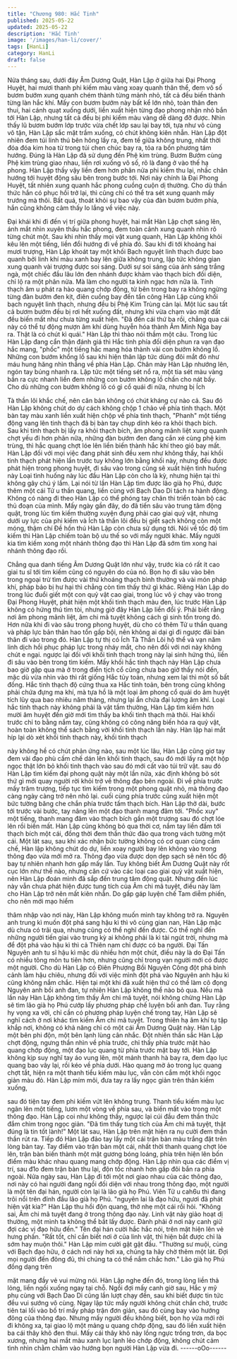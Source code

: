 ```yaml
---
title: "Chương 980: Hắc Tinh"
published: 2025-05-22
updated: 2025-05-22
description: 'Hắc Tinh'
image: '/images/han-li/cover/'
tags: [HanLi]
category: HanLi
draft: false
---
```


Nửa tháng sau, dưới đáy Âm Dương Quật, Hàn Lập ở giữa hai
Đại Phong Huyệt, hai mươi thanh phi kiếm màu vàng xoay quanh
thân thể, đem vô số bươm bướm xung quanh chém thành từng
mảnh nhỏ, tất cả đều biến thành từng làn hắc khí.
Mấy con bươm bướm này bất kể lớn nhỏ, toàn thân đen thui, hai
cánh quạt xuống dưới, liền xuất hiện từng đạo phong nhận nhỏ
bắn tới Hàn Lập, nhưng tất cả đều bị phi kiếm màu vàng dễ dàng
đỡ được.
Nhìn thấy lũ bươm bướm lớp trước vừa chết lớp sau lại bay tới,
tựa như vô cùng vô tận, Hàn Lập sắc mặt trầm xuống, có chút
không kiên nhẫn.
Hàn Lập đột nhiên đem túi linh thú bên hông lấy ra, đem tế giữa
không trung, nhất thời đóa đóa kim hoa từ trong túi chen chúc bay
ra, tỏa ra bốn phương tám hướng.
Đúng là Hàn Lập đã sử dụng đến Phệ kim trùng.
Bươm Bướm cùng Phệ kim trùng giao nhau, liền rơi xuống vô số,
rõ là đang ở vào thế hạ phong.
Hàn Lập thấy vậy liền đem hơn phân nửa phi kiếm thu lại, nhấc
chân hướng tới huyệt động sâu bên trong bước tới.
Nơi này chính là Đại Phong Huyệt, tất nhiên xung quanh hắc
phong cuồng cuộn dị thường. Cho dù thần thức hắn có phục hồi
trở lại, thì cũng chỉ có thể tra sét xung quanh mấy trướng mà thôi.
Bất quá, thoát khỏi sự bao vậy của đàn bươm bướm phía, hắn
cũng không cảm thấy lo lắng về việc này.

Đại khái khi đi đến vị trí giữa phong huyệt, hai mắt Hàn Lập chợt
sáng lên, ánh mắt nhìn xuyên thấu hắc phong, đem toàn cảnh
xung quanh nhìn rõ từng chút một.
Sau khi nhìn thấy mọi vật xung quanh, Hàn Lập không khỏi kêu
lên một tiếng, liền đổi hướng đi về phía đó.
Sau khi đi tới khoảng hai mươi trượng, Hàn Lập khoát tay một
khối Bạch nguyệt linh thạch được bao quanh bởi linh khí màu
xanh bay lên giữa không trung, lập tức không gian xung quanh vài
trượng được soi sáng.
Dưới sự soi sáng của ánh sáng trắng ngà, một chiếc đầu lâu lớn
đen nhánh được khảm vào thạch bích đối diện, chỉ lộ ra một phân
nửa.
Mà làm cho người ta kinh ngạc hơn nữa là. Tinh thạch âm u phát
ra hào quang chớp động, từ bên trong bay ra không ngừng từng
đàn bướm đen kịt, điên cuồng bay đến tấn công Hàn Lập cùng
khối bạch nguyệt linh thạch, nhưng đều bị Phệ Kim Trùng cản lại.
Một lúc sau tất cả bươm bướm đều bị rơi hết xuống đất, nhưng
khi vừa chạm vào mặt đất đều biến mất như chưa từng xuất hiện.
"Đã đến cái thứ ba rồi, chẳng qua cái này có thể tự động mượn
âm khí dùng huyễn hóa thành Âm Minh Nga bay ra. Thật là có
chút kì quái." Hàn Lập thì thào nói thầm một câu.
Trong lúc Hàn Lập đang cẩn thận đánh giá thì Hắc tinh phía đối
diện phun ra vạn đạo hắc mang, "phốc" một tiếng hắc mang hóa
thành vài con bướm không lồ.
Những con bướm khổng lồ sau khi hiện thân lập tức dùng đôi mắt
đỏ như máu hung hăng nhìn thẳng về phía Hàn Lập.
Chân mày Hàn Lập nhướng lên, ngón tay búng nhanh ra.
Lập tức một tiếng sét nổ ra, một tia sét màu vàng bắn ra cực
nhanh liền đem những con bướm không lồ chấn cho nát bấy. Cho
dù những con bướm không lồ có gì cổ quái đi nữa, nhưng bị Ích

Tà thần lôi khắc chế, nên căn bản không có chút kháng cự nào
cả.
Sau đó Hàn Lập không chút do dự cách không chộp 1 chảo về
phía tinh thạch.
Một bàn tay màu xanh liền xuất hiện chộp về phía tinh thạch,
"Phanh" một tiếng động vang lên tinh thạch đã bị bàn tay chụp
dính kéo ra khỏi thạch bích.
Sau khi tinh thạch bị lấy ra khỏi thạch bích, âm phong mãnh liệt
xung quanh chợt yếu đi hơn phân nữa, những đàn bướm đen
đang cắn xé cùng phệ kim trùng, thì hắc quang chợt lóe lên liền
biến thành hắc khí theo gió bay mất.
Hàn Lập đối với mọi việc đang phát sinh đều xem như không thấy,
hai khối tinh thạch phát hiện lần trước tuy không lớn bằng khối
này, nhưng đều được phát hiện trong phong huyệt, đi sâu vào
trong cũng sẽ xuất hiện tình huống này
Loại tình huống này lúc đầu Hàn Lập còn cho là kỳ, nhưng hiện
tại thì không gây chú ý lắm.
Lại nói từ lần Hàn Lập tìm được lão già họ Phú, được thêm một
cái Tử u thần quang, liền cùng với Bạch Dao Di tách ra hành
động.
Không có nàng đi theo Hàn Lập có thể phóng tay chân thi triển
toàn bộ các thủ đoạn của mình.
Mấy ngày gần đây, do đã tiến sâu vào trung tâm động quật, trong
lúc tìm kiếm thường xuyện đụng phải cao giai quỷ vật, nhưng
dưới uy lực của phi kiếm và Ích tà thần lôi đều bị giết sạch không
còn một móng, thậm chí Đề hồn thú Hàn Lập còn chưa sử dụng
tới.
Nói về tốc độ tìm kiếm thì Hàn Lập chiếm toàn bộ ưu thế so với
mấy người khác. Mấy người kia tìm kiếm xong một nhánh thông
đạo thì Hàn Lập đã sớm tìm xong hai nhánh thông đạo rồi.

Chẳng qua danh tiếng Âm Dương Quật lớn như vậy, trước kia có
rất ít cao giai tu sĩ tới tìm kiếm cũng có nguyên do của nó.
Bọn họ đi sâu vào bên trong ngoại trừ tìm được vài thứ khoáng
thạch bình thường và vài món pháp khí, pháp bảo bị hư hại thì
chẳng còn tìm thấy thứ gì khác.
Riêng Hàn Lập do trong lúc đuổi giết một con quỷ vật cao giai,
trong lúc vô ý chạy vào trong Đại Phong Huyệt, phát hiện một khối
tinh thạch màu đen, lúc trước Hàn Lập không có hứng thú tìm tòi,
nhưng giờ đây Hàn Lập liền đổi ý.
Phải biết rằng nơi âm phong mãnh liệt, âm chi mã tuyệt không
cách gì sinh tồn trong đó. Hơn nữa khi đi vào sâu trong phong
huyệt, dù cho có thêm Tử u thần quang và pháp lực bản thân hao
tổn gấp bội, nên không ai dại gì đi ngược đãi bản thân đi vào
trong đó.
Hàn Lập tự thị có Ích Tà Thần Lôi hộ thể và vạn năm linh dịch hồi
phục pháp lực trong nháy mắt, cho nên đối với nơi này không
chút e ngại. ngược lại đối với khối tinh thạch trong này lại sinh
hứng thú, liền đi sâu vào bên trong tìm kiếm.
Mấy khối hắc tinh thạch này Hàn Lập chưa bao giờ gặp qua mà ở
trong điển tịch cổ cũng chưa bao giờ thấy nói đến, mặc dù vừa
nhìn vào thì rất giống Hắc tủy toản, nhưng xem lại thì một số bất
đồng.
Hắc tinh thạch độ cứng thua xa Hắc tinh toản, bên trong cũng
không phải chứa đựng ma khí, mà tựa hồ là một loại âm phong cổ
quái do âm huyệt tích lũy qua bao nhiêu năm tháng, nhưng lại ẩn
chứa đại lượng âm khí.
Loại hắc tinh thạch này không phải là vật tầm thường, Hàn Lập
tìm kiếm hơn mười âm huyệt đến giờ mới tìm thấy ba khối tinh
thạch mà thôi. Hai khối trước chỉ to bằng nắm tay, cũng không có
công năng biến hóa ra quỷ vật, hoàn toàn không thể sách bằng
vời khối tinh thạch lần này.
Hàn lập hai mắt híp lại dò xét khối tinh thạch này, khối tinh thạch

này không hề có chút phản ứng nào, sau một lúc lâu, Hàn Lập
cũng giơ tay đem vài đạo phù cấm chế dán lên khối tinh thạch,
sau đó mới lấy ra một hộp ngọc thật lớn bỏ khối tinh thạch vào
sau đó mới cất vào túi trữ vật.
sau đó Hàn Lập tìm kiếm đại phong quật này một lần nữa, xác
định không bỏ sót thứ gì mới quay người rời khỏi trở về thông đạo
bên ngoài.
Đi về phía trước mấy trăm trượng, tiếp tục tìm kiếm trong một
phong quật nhỏ, mà thông đạo càng ngày càng trở nên nhỏ lại.
cuối cùng phía trước cũng xuất hiện một bức tường băng che
chắn phía trước tấm thạch bích.
Hàn Lập thở dài, bước tới trước vài bước, tay nâng lên một đạo
thanh mang đâm tới.
"Phốc xuy" một tiếng, thanh mang đâm vào thạch bích gần một
trượng sau đó chợt lóe lên rồi biến mất.
Hàn Lập cũng không bỏ qua thời cơ, nắm tay liền đấm tới thạch
bích một cái, đồng thời đem thần thức đảo qua trong vách tường
một cái.
Một lát sau, sau khi xác nhận bức tường không có cơ quan cùng
cấm chế, Hàn lập không chút do dự, liền xoay người bay lên
không vào trong thông đạo vừa mới mở ra.
Thông đạo vừa được dọn dẹp sạch sẽ nên tốc độ bay tự nhiên
nhanh hơn gấp mấy lần.
Tuy không biết Âm Dương Quật này rốt cục lớn như thế nào,
nhưng căn cứ vào các loại cao giai quỷ vật xuất hiện, nên Hàn
Lập đoán mình đã sắp đến trung tâm động quật.
Nhưng đến lúc này vẫn chưa phát hiện được tung tích của Âm chi
mã tuyệt, điều này làm cho Hàn Lập trở nên mất kiên nhẫn.
Do gấp gáp luyện chế Tam diễm phiến, cho nên mới mạo hiểm

thâm nhập vào nơi này, Hàn Lập không muốn mình tay không trở
ra.
Nguyên anh trung kì muốn đột phá sang hậu kì thì vô cùng gian
nan, Hàn Lập mặc dù chưa có trãi qua, nhưng cũng có thể nghĩ
đến được.
Có thể nghĩ đến những người tiến giai vào trung kỳ ai không phải
là kì tài ngút trời, nhưng mà để đột phá vào hậu kì thì cả Thiên
nam chỉ được có ba người. Đại Tấn Nguyên anh tu sĩ hậu kì mặc
dù nhiều hơn một chút, điều này là do Đại Tấn có nhiều tông môn
tu tiên hơn, nhưng cũng chỉ trong vạn người mới có được một
người.
Cho dù Hàn Lập có Điên Phượng Bồi Nguyên Công đột phá bình
cảnh làm hậu chiêu, nhưng đối với việc mình đột phá vào Nguyên
anh hậu kì cũng không nắm chắc. Hiện tại một khi đã xuất hiện
thứ có thể làm cô đọng Nguyên anh bồi anh đan, tự nhiên Hàn
Lập không thể nào bỏ qua.
Nếu mà lần này Hàn Lập không tìm thấy Âm chi mã tuyệt, nói
không chừng Hàn Lập sẽ tìm lão già họ Phú cướp lấy phương
pháp chế luyện bồi anh đan. Tuy rằng hy vọng xa vời, chỉ cần có
phương pháp luyện chế trong tay, Hàn Lập sẽ nghĩ cách ở nơi
khác tìm kiếm Âm chi mã tuyệt. Trong thiên hạ âm khí tụ tập khắp
nơi, không có khả năng chỉ có một cái Âm Dương Quật này.
Hàn Lập một bên phi độn, một bên lạnh lùng cân nhắc.
Đột nhiên thần sắc Hàn Lập chợt động, ngưng thần nhìn về phía
trước, chỉ thấy phía trước mặt hào quang chớp động, một đạo lục
quang từ phía trước mặt bay tới.
Hàn Lập không kịp suy nghĩ tay áo vung lên, một mảnh thanh hà
bay ra, đem đạo lục quang bao vây lại, rồi kéo về phía dưới.
Hào quang mờ ảo trong lục quang chợt tắt, hiện ra một thanh tiểu
kiếm màu lục, vẫn còn cắm một khối ngọc giản màu đỏ.
Hàn Lập mím môi, đưa tay ra lấy ngọc giản trên thân kiếm xuống,

sau đó tiện tay đem phi kiếm vứt lên không trung.
Thanh tiểu kiếm màu lục ngân lên một tiếng, lươn một vòng về
phía sau, và biến mất vào trong một thông đạo.
Hàn Lập coi như không thấy, ngược lại cúi đầu đem thần thức
đắm chìm trong ngọc giản.
"Đã tìm thấy tung tích của Âm chi mã tuyệt, thật đúng là tin tốt
lành!" Một lát sau, Hàn Lập trên mặt hiện ra nụ cười đem thần
thần rút ra. Tiếp đó Hàn Lập đảo tay lấy một cái trận bàn màu
trắng đặt trên lòng bàn tay.
Tay điểm vào trận bàn một cái, nhất thời thanh quang chợt lóe
lên, trận bàn biến thành một mặt gương bóng loáng, phía trên
hiện lên bốn điểm màu khác nhau quang mang chớp động.
Hàn Lập nhìn qua các điểm vị trí, sau đ1o đem trận bàn thu lại,
độn tốc nhanh hơn gấp đôi bắn ra phía ngoài.
Nửa ngày sau, Hàn Lập đi tới một nơi giao nhau của các thông
đạo, nơi này có hai người đang ngồi đối diện với nhau trong thông
đạo, một người là một tên đại hán, người còn lại là lão già họ
Phú. Viên Tử u cah6u thì đang trôi nổi trên đỉnh đầu lão già họ
Phú.
"nguyên lai là đạo hữu, ngươi đã phát hiện vật kia?" Hàn Lập thu
hồi độn quang, thở nhẹ một cái rồi hỏi.
"Không sai, Âm chi mã tuyệt đang ở trong thông đạo này. Linh vật
này giảo hoạt dị thường, một mình ta không thể bắt lấy được.
Đành phải ở nơi này canh giữ đợi các vị đạo hữu đến." Tên đại
hán cười hắc hắc nói, trên mặt hiện lên vẻ hưng phấn.
"Rất tốt, chỉ cần biết nơi ở của linh vật, thì hiện bắt được chỉ là
sớm hay muộn thôi." Hàn Lập mỉm cười gật gật đầu.
"Thường sư muội, cùng với Bạch đạo hữu, ở cách nơi này hơi xa,
chúng ta hãy chờ thêm một lát. Đợi mọi người đến đông đủ, thì
chúng ta có thể nắm chắc hơn." Lão già họ Phú đồng dạng trên

mặt mang đầy vẻ vui mừng nói.
Hàn Lập nghe đến đó, trong lòng liền thả lỏng, liền ngồi xuống
ngay tại chỗ.
Ngồi đợi mấy canh giờ sau, Hắc y mỹ phụ cùng với Bạch Dao Di
cũng lần lượt chạy đến, sau khi biết được tin tức đều vui sướng
vô cùng.
Ngay lập tức mấy người không chút chần chờ, trước tiên tai lối
vào bố trí mấy pháp trận đơn giản, sau đó cùng bay vào hướng
đông của thông đạo.
Nhưng mấy người đều không biết, bọn họ vừa mới rời đi không
xa, tại giao lộ một mảng u quang chớp động, sau đó liền xuất hiện
ba cái thây khô đen thui.
Mấy cái thây khô này lồng ngực trống trơn, da bọc xương, nhưng
hai mắt màu xanh lục lạnh lẻo chớp động, không chút cảm tình
nhìn chằm chằm vào hướng bọn người Hàn Lập vừa đi.
------oOo------
